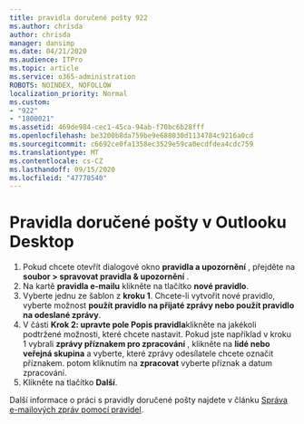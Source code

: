```yaml
---
title: pravidla doručené pošty 922
ms.author: chrisda
author: chrisda
manager: dansimp
ms.date: 04/21/2020
ms.audience: ITPro
ms.topic: article
ms.service: o365-administration
ROBOTS: NOINDEX, NOFOLLOW
localization_priority: Normal
ms.custom:
- "922"
- "1800021"
ms.assetid: 469de984-cec1-45ca-94ab-f70bc6b28fff
ms.openlocfilehash: be3200b8da759be9e688030d1134784c9216a0cd
ms.sourcegitcommit: c6692ce0fa1358ec3529e59ca0ecdfdea4cdc759
ms.translationtype: MT
ms.contentlocale: cs-CZ
ms.lasthandoff: 09/15/2020
ms.locfileid: "47778540"
---
```

# <a name="inbox-rules-in-outlook-desktop"></a>Pravidla doručené pošty v Outlooku Desktop

1. Pokud chcete otevřít dialogové okno **pravidla a upozornění** , přejděte na **soubor > spravovat pravidla & upozornění** .
2. Na kartě **pravidla e-mailu** klikněte na tlačítko **nové pravidlo**.
3. Vyberte jednu ze šablon z **kroku 1**. Chcete-li vytvořit nové pravidlo, vyberte možnost **použít pravidlo na přijaté zprávy nebo použít pravidlo na odeslané zprávy**.
4. V části **Krok 2: upravte pole Popis pravidla**klikněte na jakékoli podtržené možnosti, které chcete nastavit. Pokud jste například v kroku 1 vybrali **zprávy příznakem pro zpracování** , klikněte na **lidé nebo veřejná skupina** a vyberte, které zprávy odesílatele chcete označit příznakem. potom kliknutím na **zpracovat** vyberte příznak a datum zpracování.
5. Klikněte na tlačítko **Další**.

Další informace o práci s pravidly doručené pošty najdete v článku [Správa e-mailových zpráv pomocí pravidel](https://support.office.com/article/manage-email-messages-by-using-rules-c24f5dea-9465-4df4-ad17-a50704d66c59).
